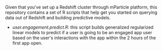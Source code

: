 Given that you've set up a Redshift cluster through mParticle platform, this repository contains a set of R scripts that help get you started on querying data out of Redshift and building predictive models.

- _user.engagement.predict.R_: this script builds generalized regularized linear models to predict if a user is going to be an engaged app user based on the user's interactions with the app within the 2 hours of the first app open.
